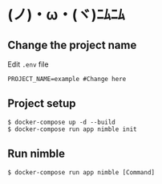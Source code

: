 # (ノ)・ω・(ヾ)ﾆﾑﾆﾑ

## Change the project name
Edit `.env` file
```
PROJECT_NAME=example #Change here
```

## Project setup
```
$ docker-compose up -d --build
$ docker-compose run app nimble init
```

## Run nimble
```
$ docker-compose run app nimble [Command]
```